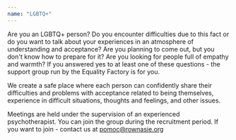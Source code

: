 ```yaml
---
name: "LGBTQ+"
---
```


Are you an LGBTQ+ person? Do you encounter difficulties due to this fact or do you want to talk about your experiences in an atmosphere of understanding and acceptance? Are you planning to come out, but you don't know how to prepare for it? Are you looking for people full of empathy and warmth? If you answered yes to at least one of these questions - the support group run by the Equality Factory is for you.

We create a safe place where each person can confidently share their difficulties and problems with acceptance related to being themselves, experience in difficult situations, thoughts and feelings, and other issues.

Meetings are held under the supervision of an experienced psychotherapist. You can join the group during the recruitment period. If you want to join - contact us at pomoc@rownasie.org
